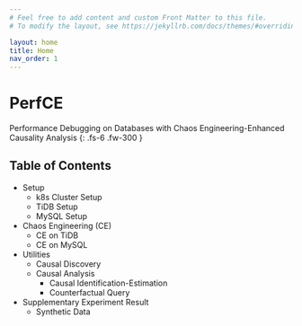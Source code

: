 ```yaml
---
# Feel free to add content and custom Front Matter to this file.
# To modify the layout, see https://jekyllrb.com/docs/themes/#overriding-theme-defaults

layout: home
title: Home
nav_order: 1
---
```

# PerfCE

Performance Debugging on Databases with Chaos Engineering-Enhanced Causality Analysis
{: .fs-6 .fw-300 }

## Table of Contents

* Setup
  * k8s Cluster Setup
  * TiDB Setup
  * MySQL Setup
* Chaos Engineering (CE)
  * CE on TiDB
  * CE on MySQL
* Utilities
  * Causal Discovery
  * Causal Analysis
    * Causal Identification-Estimation
    * Counterfactual Query
* Supplementary Experiment Result
  * Synthetic Data
